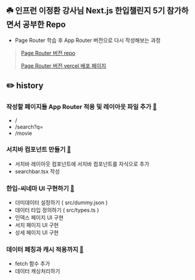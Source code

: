 ## ☘️ 인프런 이정환 강사님 Next.js 한입챌린지 5기 참가하면서 공부한 Repo

- Page Router 학습 후 App Router 버전으로 다시 작성해보는 과정

> [Page Router 버전 repo](https://github.com/bitnalchan92/onebite_cinema)
> 
> [Page Router 버전 vercel 배포 페이지](https://onebite-cinema-lime.vercel.app/)

## ✏️ history

### 작성할 페이지들 App Router 적용 및 레이아웃 파일 추가 [🚀](https://github.com/bitnalchan92/onebite-cinema-app/commit/cc2a8f0e36838883a4ded4aac8b94e6c3c3a02cd)

- /
- /search?q=
- /movie

### 서치바 컴포넌트 만들기 [🚀](https://github.com/bitnalchan92/onebite-cinema-app/commit/f512f823fabcae61cf9d34aaa52437efc15bd1a7)

- 서치바 레이아웃 컴포넌트에 서치바 컴포넌트를 자식으로 추가
- searchbar.tsx 작성

### 한입-씨네마 UI 구현하기 [🚀](https://github.com/bitnalchan92/onebite-cinema-app/commit/d6e709274fdc29e94116a536bae3e865f8cbf774)

- 더미데이터 설정하기 ( src/dummy.json )
- 데이터 타입 정의하기 ( src/types.ts ) 
- 인덱스 페이지 UI 구현
- 서치 페이지 UI 구현
- 상세 페이지 UI 구현

### 데이터 페칭과 캐시 적용까지 [🚀](https://github.com/bitnalchan92/onebite-cinema-app/commit/d6e709274fdc29e94116a536bae3e865f8cbf774)

- fetch 함수 추가
- 데이터 캐싱처리하기